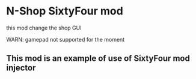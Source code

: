 # N-Shop SixtyFour mod

this mod change the shop GUI

WARN: gamepad not supported for the moment

## This mod is an example of use of SixtyFour mod injector